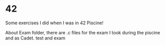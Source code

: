 # 42

Some exercises I did when I was in 42 Piscine!

About Exam folder, there are .c files for the exam I took during the piscine and as Cadet.
test
and exam
